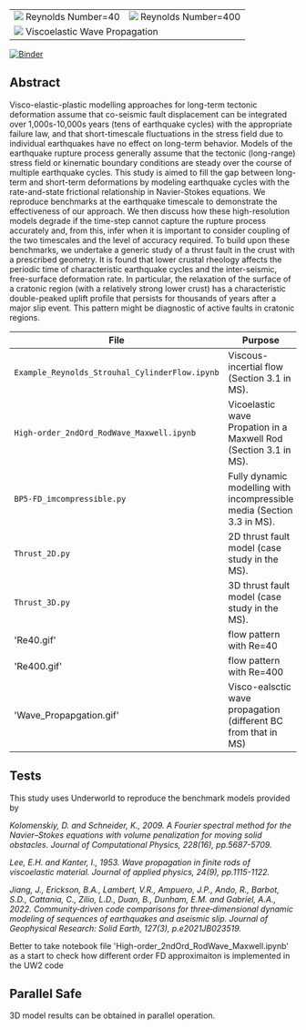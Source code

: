 <table>
 <tr>
  <td><img src='./Re40.gif'> Reynolds Number=40</td>
  <td><img src='./Re400.gif'> Reynolds Number=400</td>
 </tr>
 <tr>
  <td colspan="2"><img src='./Wave_Propagation.gif'> Viscoelastic Wave Propagation</td>
 </tr>
</table>

[![Binder](https://mybinder.org/badge_logo.svg)](https://mybinder.org/v2/gh/underworld-community/template-project/master)


Abstract
-----
Visco-elastic-plastic modelling approaches for long-term tectonic deformation assume that co-seismic fault displacement can be integrated over 1,000s-10,000s years (tens of earthquake cycles) with the appropriate failure law, and that short-timescale fluctuations in the stress field due to individual earthquakes have no effect on long-term behavior. Models of the earthquake rupture process generally assume that the tectonic (long-range) stress field or kinematic boundary conditions are steady over the course of multiple earthquake cycles. This study is aimed to fill the gap between long-term and short-term deformations by modeling earthquake cycles with the rate-and-state frictional relationship in Navier-Stokes equations. We reproduce benchmarks at the earthquake timescale to demonstrate the effectiveness of our approach. We then discuss how these high-resolution models degrade if the time-step cannot capture the rupture process accurately and, from this, infer when it is important to consider coupling of the two timescales and the level of accuracy required. To build upon these benchmarks, we undertake a generic study of a thrust fault in the crust with a prescribed geometry. It is found that lower crustal rheology affects the periodic time of characteristic earthquake cycles and the inter-seismic, free-surface deformation rate. In particular, the relaxation of the surface of a cratonic region (with a relatively strong lower crust) has a characteristic double-peaked uplift profile that persists for thousands of years after a major slip event. This pattern might be diagnostic of active faults in cratonic regions.



File | Purpose
--- | ---
`Example_Reynolds_Strouhal_CylinderFlow.ipynb` | Viscous-incertial flow (Section 3.1 in MS). 
`High-order_2ndOrd_RodWave_Maxwell.ipynb`| Vicoelastic wave Propation in a Maxwell Rod (Section 3.1 in MS). 
`BP5-FD_imcompressible.py` | Fully dynamic modelling with incompressible media   (Section 3.3 in MS).
`Thrust_2D.py` | 2D thrust fault model (case study in the MS).
`Thrust_3D.py` | 3D thrust fault model (case study in the MS).
'Re40.gif' | flow pattern with Re=40
'Re400.gif' | flow pattern with Re=400
'Wave_Propapgation.gif' | Visco-ealsctic wave propagation (different BC from that in MS) 

Tests
-----

This study uses Underworld to reproduce the benchmark models provided by 

_Kolomenskiy, D. and Schneider, K., 2009. A Fourier spectral method for the Navier–Stokes equations with volume penalization for moving solid obstacles. Journal of Computational Physics, 228(16), pp.5687-5709._

_Lee, E.H. and Kanter, I., 1953. Wave propagation in finite rods of viscoelastic material. Journal of applied physics, 24(9), pp.1115-1122._

_Jiang, J., Erickson, B.A., Lambert, V.R., Ampuero, J.P., Ando, R., Barbot, S.D., Cattania, C., Zilio, L.D., Duan, B., Dunham, E.M. and Gabriel, A.A., 2022. Community‐driven code comparisons for three‐dimensional dynamic modeling of sequences of earthquakes and aseismic slip. Journal of Geophysical Research: Solid Earth, 127(3), p.e2021JB023519._

Better to take notebook file 'High-order_2ndOrd_RodWave_Maxwell.ipynb' as a start to check how different order FD approximaiton is implemented in the UW2 code

Parallel Safe
-------------
3D model results can be obtained in parallel operation.
